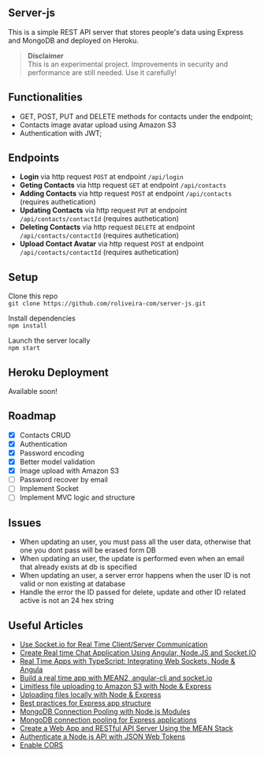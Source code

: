 ## Server-js
This is a simple REST API server that stores people's data using Express and MongoDB and deployed on Heroku.  

> **Disclaimer**  
> This is an experimental project. Improvements in security and performance are still needed. Use it carefully!

## Functionalities
- GET, POST, PUT and DELETE methods for contacts under the endpoint;
- Contacts image avatar upload using Amazon S3
- Authentication with JWT;

## Endpoints
- **Login** via http request `POST` at endpoint `/api/login`
- **Geting Contacts** via http request `GET` at endpoint `/api/contacts`
- **Adding Contacts** via http request `POST` at endpoint `/api/contacts` (requires authetication)
- **Updating Contacts** via http request `PUT` at endpoint `/api/contacts/contactId` (requires authetication)
- **Deleting Contacts** via http request `DELETE` at endpoint `/api/contacts/contactId` (requires authetication)
- **Upload Contact Avatar** via http request `POST` at endpoint `/api/contacts/contactId` (requires authetication)

## Setup
Clone this repo  
`git clone https://github.com/roliveira-com/server-js.git`  

Install dependencies  
`npm install`  

Launch the server locally  
`npm start`  

## Heroku Deployment
Available soon!

## Roadmap
- [x] Contacts CRUD
- [x] Authentication
- [x] Password encoding
- [x] Better model validation
- [x] Image upload with Amazon S3
- [ ] Password recover by email
- [ ] Implement Socket
- [ ] Implement MVC logic and structure

## Issues

- When updating an user, you must pass all the user data, otherwise that one you dont pass will be erased form DB 
- When updating an user, the update is performed even when an email that already exists at db is specified
- When updating an user, a server error happens when the user ID is not valid or non existing at database
- Handle the error the ID passed for delete, update and other ID related active is not an 24 hex string

## Useful Articles
- [Use Socket.io for Real Time Client/Server Communication](https://www.youtube.com/watch?v=ndRMTdZRA4I)
- [Create Real time Chat Application Using Angular, Node.JS and Socket.IO](https://www.youtube.com/watch?v=vpQDkEgO-kA)
- [Real Time Apps with TypeScript: Integrating Web Sockets, Node & Angula](https://medium.com/dailyjs/real-time-apps-with-typescript-integrating-web-sockets-node-angular-e2b57cbd1ec1)
- [Build a real time app with MEAN2, angular-cli and socket.io](https://hackernoon.com/build-real-time-app-with-mean2-angular-cli-and-socket-io-cedf1dc02fec)
- [Limitless file uploading to Amazon S3 with Node & Express](https://www.terlici.com/2015/05/23/uploading-files-S3.html)
- [Uploading files locally with Node & Express](https://www.terlici.com/2015/05/16/uploading-files-locally.html)
- [Best practices for Express app structure](https://www.terlici.com/2014/08/25/best-practices-express-structure.html)
- [MongoDB Connection Pooling with Node.js Modules](https://wesleytsai.io/2015/08/02/mongodb-connection-pooling-in-nodejs/)
- [MongoDB connection pooling for Express applications](https://blog.mlab.com/2017/05/mongodb-connection-pooling-for-express-applications/)
- [Create a Web App and RESTful API Server Using the MEAN Stack](https://devcenter.heroku.com/articles/mean-apps-restful-api)
- [Authenticate a Node.js API with JSON Web Tokens](https://scotch.io/tutorials/authenticate-a-node-js-api-with-json-web-tokens)
- [Enable CORS](https://github.com/expressjs/cors#simple-usage-enable-all-cors-requests)
